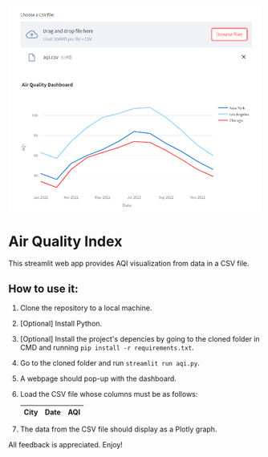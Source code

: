 ![[Air Quality Index](aqi-cover.jpg)](https://raw.githubusercontent.com/gvfcom/air-quality-index/main/aqi-cover.png)

# Air Quality Index

This streamlit web app provides AQI visualization from data in a CSV file.

## How to use it:

  1. Clone the repository to a local machine.
  2. [Optional] Install Python.
  3. [Optional] Install the project's depencies by going to the cloned folder in CMD and running ```pip install -r requirements.txt```.
  4. Go to the cloned folder and run ```streamlit run aqi.py```.
  5. A webpage should pop-up with the dashboard.
  6. Load the CSV file whose columns must be as follows:
  
      | City | Date | AQI |
      |---|---|---|
  
  7. The data from the CSV file should display as a Plotly graph.
  
All feedback is appreciated. Enjoy!
